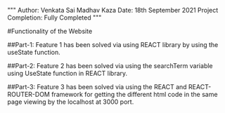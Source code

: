 """
Author: Venkata Sai Madhav Kaza
Date: 18th September 2021
Project Completion: Fully Completed 
"""

#Functionality of the Website

##Part-1: Feature 1 has been solved via using REACT library by using the useState function.

##Part-2: Feature 2 has been solved via using the searchTerm variable using UseState function in REACT library.

##Part-3: Feature 3 has been solved via using the REACT and REACT-ROUTER-DOM framework for getting the different html code in the same page viewing by the localhost at 3000 port. 